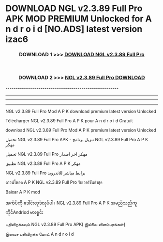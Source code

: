 # DOWNLOAD NGL v2.3.89 Full Pro APK MOD PREMIUM Unlocked for A n d r o i d [NO.ADS] latest version izac6 



<div align="center">

<h3>DOWNLOAD 1 >>> <a href="https://getmod2.web.app/?judul=NGL v2.3.89 Full Pro">DOWNLOAD NGL v2.3.89 Full Pro</a></h3><br>

<h3>DOWNLOAD 2 >>> <a href="https://getmod2.web.app/?judul=NGL v2.3.89 Full Pro">NGL v2.3.89 Full Pro DOWNLOAD </a></h3>

</div>
----------------------------------------------------------

----------------------------------------------------------

----------------------------------------------------------

----------------------------------------------------------

NGL v2.3.89 Full Pro Mod A P K download premium latest version Unlocked

Télécharger NGL v2.3.89 Full Pro A P K pour A n d r o i d Gratuit

download NGL v2.3.89 Full Pro Mod A P K premium latest version Unlocked

تحميل NGL v2.3.89 Full Pro APK - تنزيل برنامج NGL v2.3.89 Full Pro A P K مهكر

تحميل NGL v2.3.89 Full Pro مهكر اخر اصدار

تطبيق NGL v2.3.89 Full Pro A P K مهكر

NGL v2.3.89 Full Pro برابط مباشر للاندرويد

ดาวน์โหลด A P K NGL v2.3.89 Full Pro รับเวอร์ชันล่าสุด

Baixar A P K mod

အက်ပ်ကို ဒေါင်းလုဒ်လုပ်ပါ။ NGL v2.3.89 Full Pro A P K အမည်သည်ကူကိုင်Andriod ဗားရှင်း

பதிவிறக்கவும் NGL v2.3.89 Full Pro APK[ இல்லை விளம்பரங்கள்] 
 
இலவச பதிவிறக்க மோட் A n d r o i d



